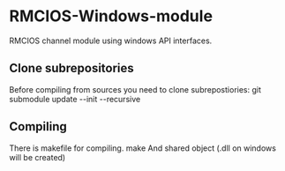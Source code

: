 # RMCIOS-Windows-module
RMCIOS channel module using windows API interfaces.

## Clone subrepositories
Before compiling from sources you need to clone subrepostiories:
git submodule update --init --recursive

## Compiling
There is makefile for compiling.
make
And shared object (.dll on windows will be created)


